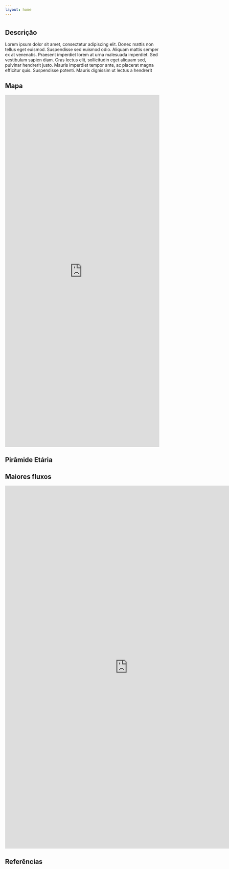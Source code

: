 ```yaml
---
layout: home
---
```

# 

## Descrição
  Lorem ipsum dolor sit amet, consectetur adipiscing elit. Donec mattis non tellus eget euismod. Suspendisse sed euismod odio. Aliquam mattis semper ex at venenatis. Praesent imperdiet lorem at urna malesuada imperdiet. Sed vestibulum sapien diam. Cras lectus elit, sollicitudin eget aliquam sed, pulvinar hendrerit justo. Mauris imperdiet tempor ante, ac placerat magna efficitur quis. Suspendisse potenti. Mauris dignissim ut lectus a hendrerit
  
## Mapa
<iframe width="100%" height="1149" frameborder="0"
  src="https://observablehq.com/embed/b156838dbbed7d96?cells=viewof+dashboard"></iframe>

## Pirâmide Etária

## Maiores fluxos
<p align="center"><iframe width="800" height="1184" frameborder="0"
  src="https://observablehq.com/embed/eace1805c5861ed4?cells=viewof+top%2Csvg"></iframe></p>

## Referências

